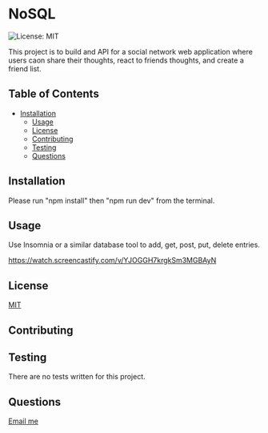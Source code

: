 # NoSQL

![License: MIT](https://img.shields.io/badge/License-MIT-yellow.svg)

This project is to build and API for a social network web application where users caon share their thoughts, react to friends thoughts, and create a friend list.

## Table of Contents
* [Installation](#installation)
  * [Usage](#usage)
  * [License](#license)
  * [Contributing](#contributing)
  * [Testing](#testing)
  * [Questions](#questions)

<a name="installation"/>

## Installation

Please run "npm install" then "npm run dev" from the terminal.

<a name="usage"/>

## Usage

Use Insomnia or a similar database tool to add, get, post, put, delete entries.

https://watch.screencastify.com/v/YJOGGH7krgkSm3MGBAyN

<a name="license"/>

## License

[MIT](https://opensource.org/license/mit-0/)


<a name="Contributing"/>

## Contributing




<a name="testing"/>

## Testing

There are no tests written for this project.

<a name="questions"/>

## Questions

[Email me](mailto:gly80@comast.net)


